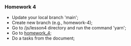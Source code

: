 ### Homework 4
- Update your local branch 'main';
- Create new branch (e.g., homework-4);
- Go to /js/lesson4 directory and run the command 'yarn';
- Go to [homework_4](https://docs.google.com/document/d/1s-5FHl_A-P6G5l24sbbc7TSJ8nYc45NaU3_IHynXZsU/edit?usp=sharing);
- Do a tasks from the document;
